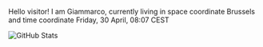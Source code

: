 Hello visitor! I am Giammarco, currently living in space coordinate Brussels and time coordinate Friday, 30 April, 08:07 CEST

![GitHub Stats](https://github-readme-stats.vercel.app/api?username=grcasanova)
